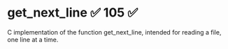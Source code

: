 # get_next_line ✅ 105 ✅

C implementation of the function get_next_line, intended for reading a file, one line at a time.
